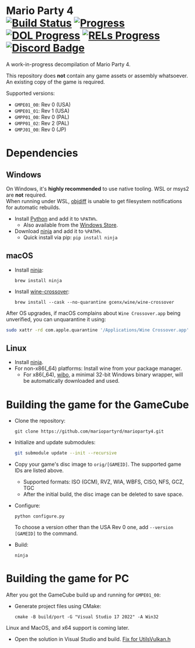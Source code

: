Mario Party 4  
[![Build Status]][actions] [![Progress]][progress site] [![DOL Progress]][progress site] [![RELs Progress]][progress site] [![Discord Badge]][discord]
=============

[Build Status]: https://github.com/mariopartyrd/marioparty4/actions/workflows/build.yml/badge.svg
[actions]: https://github.com/mariopartyrd/marioparty4/actions/workflows/build.yml
[Progress]: https://decomp.dev/mariopartyrd/marioparty4.svg?mode=shield&measure=code&label=Code&category=all
[DOL Progress]: https://decomp.dev/mariopartyrd/marioparty4.svg?mode=shield&measure=code&label=DOL&category=dol
[RELs Progress]: https://decomp.dev/mariopartyrd/marioparty4.svg?mode=shield&measure=code&label=RELs&category=modules
[progress site]: https://decomp.dev/mariopartyrd/marioparty4
[Discord Badge]: https://img.shields.io/discord/994839212618690590?color=%237289DA&logo=discord&logoColor=%23FFFFFF
[discord]: https://discord.gg/T4faGveujK

A work-in-progress decompilation of Mario Party 4.

This repository does **not** contain any game assets or assembly whatsoever. An existing copy of the game is required.

Supported versions:

- `GMPE01_00`: Rev 0 (USA)
- `GMPE01_01`: Rev 1 (USA)
- `GMPP01_00`: Rev 0 (PAL)
- `GMPP01_02`: Rev 2 (PAL) 
- `GMPJ01_00`: Rev 0 (JP)

Dependencies
============

Windows
--------

On Windows, it's **highly recommended** to use native tooling. WSL or msys2 are **not** required.  
When running under WSL, [objdiff](#diffing) is unable to get filesystem notifications for automatic rebuilds.

- Install [Python](https://www.python.org/downloads/) and add it to `%PATH%`.
  - Also available from the [Windows Store](https://apps.microsoft.com/store/detail/python-311/9NRWMJP3717K).
- Download [ninja](https://github.com/ninja-build/ninja/releases) and add it to `%PATH%`.
  - Quick install via pip: `pip install ninja`

macOS
------
- Install [ninja](https://github.com/ninja-build/ninja/wiki/Pre-built-Ninja-packages):
  ```
  brew install ninja
  ```
- Install [wine-crossover](https://github.com/Gcenx/homebrew-wine):
  ```
  brew install --cask --no-quarantine gcenx/wine/wine-crossover
  ```

After OS upgrades, if macOS complains about `Wine Crossover.app` being unverified, you can unquarantine it using:
```sh
sudo xattr -rd com.apple.quarantine '/Applications/Wine Crossover.app'
```

Linux
------
- Install [ninja](https://github.com/ninja-build/ninja/wiki/Pre-built-Ninja-packages).
- For non-x86(_64) platforms: Install wine from your package manager.
  - For x86(_64), [wibo](https://github.com/decompals/wibo), a minimal 32-bit Windows binary wrapper, will be automatically downloaded and used.

Building the game for the GameCube
========

- Clone the repository:
  ```
  git clone https://github.com/mariopartyrd/marioparty4.git
  ```

- Initialize and update submodules:

  ```sh
  git submodule update --init --recursive
  ```

- Copy your game's disc image to `orig/[GAMEID]`. The supported game IDs are listed above.
  - Supported formats: ISO (GCM), RVZ, WIA, WBFS, CISO, NFS, GCZ, TGC
  - After the initial build, the disc image can be deleted to save space.

- Configure:
  ```
  python configure.py
  ```

  To choose a version other than the USA Rev 0 one, add `--version [GAMEID]` to the command. 

- Build:
  ```
  ninja
  ```

Building the game for PC
=====
After you got the GameCube build up and running for `GMPE01_00`:
- Generate project files using CMake:
  ```
  cmake -B build/port -G "Visual Studio 17 2022" -A Win32
  ```
Linux and MacOS, and x64 support is coming later.

- Open the solution in Visual Studio and build. [Fix for UtilsVulkan.h](https://github.com/encounter/dawn-cmake/blob/f10e70a26db00bb89f88be4204cf49ffc869e194/src/dawn/native/vulkan/UtilsVulkan.h#L128-L132)
